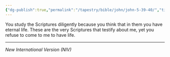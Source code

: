 ```yaml
---
{"dg-publish":true,"permalink":"/tapestry/bible/john/john-5-39-40/","title":"John 5:39–40","tags":["bible","bible-verse"],"dgHomeLink":true,"dgShowLocalGraph":true,"dgEnableSearch":true}
---
```


You study the Scriptures diligently because you think that in them you have eternal life. These are the very Scriptures that testify about me, yet you refuse to come to me to have life.

---
*New International Version (NIV)*